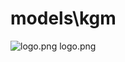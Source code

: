 <h1>models\kgm</h1>
<div class="container text-center">
<div class="row">
<div class="col col-lg-2 col-6">
<img src="https://media.evkx.net/multimedia/models/kgm/logo_xst.png" class="img-thumbnail" alt="logo.png">
logo.png
</div>
</div>
</div>
